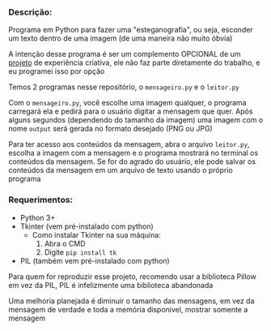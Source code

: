 ### Descrição:

Programa em Python para fazer uma "esteganografia", ou seja, esconder um texto dentro de uma imagem (de uma maneira não muito óbvia)

A intenção desse programa é ser um complemento OPCIONAL de um [projeto](https://github.com/danielnowakassis/Experi-ncia-Criativa-PUCPR) de experiência criativa, ele não faz parte diretamente do trabalho, e eu programei isso por opção

Temos 2 programas nesse repositório, o  `mensageiro.py` e o `leitor.py`

Com o `mensageiro.py`, você escolhe uma imagem qualquer, o programa carregará ela e pedirá para o usuário digitar a mensagem que quer. Após alguns segundos (dependendo do tamanho da imagem) uma imagem com o nome `output` será gerada no formato desejado (PNG ou JPG)

Para ter acesso aos conteúdos da mensagem, abra o arquivo `leitor.py`, escolha a imagem com a mensagem e o programa mostrará no terminal os conteúdos da mensagem. Se for do agrado do usuário, ele pode salvar os conteúdos da mensagem em um arquivo de texto usando o próprio programa

### Requerimentos:
- Python 3+
- Tkinter (vem pré-instalado com python)
  - Como instalar Tkinter na sua máquina:
    1. Abra o CMD
    2. Digite `pip install tk`
- PIL (também vem pré-instalado com python)

Para quem for reproduzir esse projeto, recomendo usar a biblioteca Pillow em vez da PIL, PIL é infelizmente uma biblioteca abandonada

Uma melhoria planejada é diminuir o tamanho das mensagens, em vez da mensagem de verdade e toda a memória disponivel, mostrar somente a mensagem
